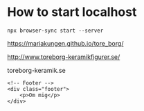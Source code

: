 <script src="script.js" defer></script>

# How to start localhost
```
npx browser-sync start --server
```


https://mariakungen.github.io/tore_borg/

http://www.toreborg-keramikfigurer.se/

toreborg-keramik.se






    <!-- Footer -->
    <div class="footer">
        <p>Om mig</p>
    </div>